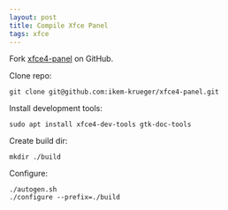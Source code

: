 ```yaml
---
layout: post
title: Compile Xfce Panel
tags: xfce
---
```


Fork [xfce4-panel](https://github.com/xfce-mirror/xfce4-panel) on GitHub.

Clone repo:

`git clone git@github.com:ikem-krueger/xfce4-panel.git`

Install development tools:

`sudo apt install xfce4-dev-tools gtk-doc-tools`

Create build dir:

`mkdir ./build`

Configure:

```
./autogen.sh
./configure --prefix=./build
```
